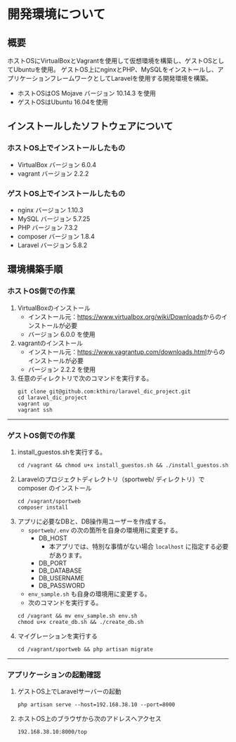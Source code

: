 # 開発環境について
## 概要
ホストOSにVirtualBoxとVagrantを使用して仮想環境を構築し、ゲストOSとしてUbuntuを使用。
ゲストOS上にnginxとPHP、MySQLをインストールし、アプリケーションフレームワークとしてLaravelを使用する開発環境を構築。  

* ホストOSはOS Mojave バージョン 10.14.3 を使用
* ゲストOSはUbuntu 16.04を使用

## インストールしたソフトウェアについて

### ホストOS上でインストールしたもの
* VirtualBox バージョン 6.0.4
* vagrant バージョン 2.2.2

### ゲストOS上でインストールしたもの
* nginx バージョン 1.10.3
* MySQL バージョン 5.7.25
* PHP バージョン 7.3.2
* composer バージョン 1.8.4
* Laravel バージョン 5.8.2

## 環境構築手順
### ホストOS側での作業
1. VirtualBoxのインストール
    * インストール元：<https://www.virtualbox.org/wiki/Downloads>からのインストールが必要
    * バージョン 6.0.0 を使用
2. vagrantのインストール
    * インストール元：<https://www.vagrantup.com/downloads.html>からのインストールが必要
    * バージョン 2.2.2 を使用
3. 任意のディレクトリで次のコマンドを実行する。
    ```
    git clone git@github.com:kthiro/laravel_dic_project.git
    cd laravel_dic_project
    vagrant up
    vagrant ssh
    ```
----------------------
### ゲストOS側での作業
1. install_guestos.shを実行する。
    ```
    cd /vagrant && chmod u+x install_guestos.sh && ./install_guestos.sh
    ```
2. Laravelのプロジェクトディレクトリ（sportweb/ ディレクトリ）で composer のインストール
    ```
    cd /vagrant/sportweb
    composer install
    ```
3. アプリに必要なDBと、DB操作用ユーザーを作成する。
    * ` sportweb/.env ` の次の箇所を自身の環境用に変更する。
        * DB_HOST
            * 本アプリでは、特別な事情がない場合 ` localhost ` に指定する必要があります。
        * DB_PORT
        * DB_DATABASE
        * DB_USERNAME
        * DB_PASSWORD
    * ` env_sample.sh ` も自身の環境用に変更する。
    * 次のコマンドを実行する。
    ```
    cd /vagrant && mv env_sample.sh env.sh
    chmod u+x create_db.sh && ./create_db.sh
    ```
4. マイグレーションを実行する
    ```
    cd /vagrant/sportweb && php artisan migrate
    ```

-----------------------
### アプリケーションの起動確認
1. ゲストOS上でLaravelサーバーの起動
    ```
    php artisan serve --host=192.168.38.10 --port=8000
    ```
2. ホストOS上のブラウザから次のアドレスへアクセス
    ```
    192.168.38.10:8000/top
    ```
